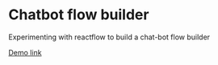 # Chatbot flow builder

Experimenting with reactflow to build a chat-bot flow builder

[Demo link](https://chatbot-flowbuilder.vercel.app/)